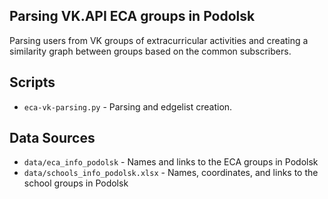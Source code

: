 ## Parsing VK.API ECA groups in Podolsk

Parsing users from VK groups of extracurricular activities and creating a similarity graph between groups based on the common subscribers.

## Scripts
* `eca-vk-parsing.py` - Parsing and edgelist creation.

## Data Sources
* `data/eca_info_podolsk` - Names and links to the ECA groups in Podolsk
* `data/schools_info_podolsk.xlsx` - Names, coordinates, and links to the school groups in Podolsk
